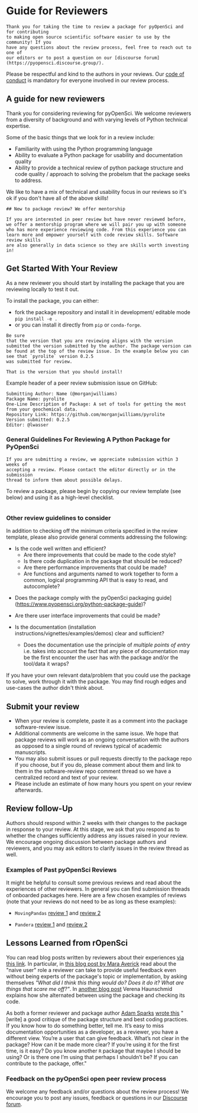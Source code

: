 # Guide for Reviewers

```{epigraph}
Thank you for taking the time to review a package for pyOpenSci and for contributing
to making open source scientific software easier to use by the community! If you
have any questions about the review process, feel free to reach out to one of
our editors or to post a question on our [discourse forum](https://pyopensci.discourse.group/).  
```

Please be respectful and kind to the authors in your reviews. Our
[code of conduct](../about-peer-review/code-of-conduct) is mandatory for everyone involved in our
review process.

## A guide for new reviewers

Thank you for considering reviewing for pyOpenSci. We welcome reviewers 
from a diversity of background and with varying levels of Python technical 
expertise. 

Some of the basic things that we look for in a review include:

* Familiarity with using the Python programming language 
* Ability to evaluate a Python package for usability and documentation quality  
* Ability to provide a technical review of python package structure and code quality / approach to solving the probelsm that the package seeks to address.  

We like to have a mix of technical and usability focus in our reviews so it's ok if you don't have all of the above skills!

```{note}
## New to package review? We offer mentorship 

If you are interested in peer review but have never reviewed before, 
we offer a mentorship program where we will pair you up with someone 
who has more experience reviewing code. From this experience you can 
learn more and empower yourself with code review skills. Software review skills 
are also generally in data science so they are skills worth investing in! 
```

## Get Started With Your Review
As a new reviewer you should start by installing the package that you are
reviewing locally to test it out. 

To install the package, you can either:

* fork the package repository and install it in
development/ editable mode `pip install -e .` 
* or you can install it directly from `pip` or `conda-forge`. 

```{important}
Be sure
that the version that you are reviewing aligns with the version 
submitted the version submitted by the author. The package version can 
be found at the top of the review issue. In the example below you can 
see that `pyrolite` version 0.2.5
was submitted for review. 

That is the version that you should install!

``` 

Example header of a peer review submission issue on GitHub:

```
Submitting Author: Name (@morganjwilliams)
Package Name: pyrolite
One-Line Description of Package: A set of tools for getting the most from your geochemical data.
Repository Link: https://github.com/morganjwilliams/pyrolite
Version submitted: 0.2.5
Editor: @lwasser
```

### General Guidelines For Reviewing A Python Package for PyOpenSci

```{note}
If you are submitting a review, we appreciate submission within 3 weeks of
accepting a review. Please contact the editor directly or in the submission
thread to inform them about possible delays.
```

To review a package, please begin by copying our
review template (see below) and using it as a
high-level checklist. 

```{include} ../appendices/review-template.md
```

### Other review guidelines to consider 

In addition to checking off the minimum criteria specified
in the review template, please also provide general comments addressing the following:

- Is the code well written and efficient?
  * Are there improvements that could be made to the code style?
  * Is there code duplication in the package that should be reduced?
  * Are there performance improvements that could be made?
  * Are functions and arguments named to work together to form a common, logical programming API that is easy to read, and autocomplete?

* Does the package comply with the pyOpenSci packaging guide](https://www.pyopensci.org/python-package-guide)?

* Are there user interface improvements that could be made?
* Is the documentation (installation instructions/vignettes/examples/demos) clear and sufficient? 
    * Does the documentation use the principle of *multiple points of entry* i.e. takes into account the fact that any piece of documentation may be the first encounter the user has with the package and/or the tool/data it wraps?

If you have your own relevant data/problem that you could use the package to solve, work through it with the package. You may find rough edges and use-cases the author didn't think about.

## Submit your review
* When your review is complete, paste it as a comment into the package software-review issue.
* Additional comments are welcome in the same issue. We hope that package reviews will work as an ongoing conversation with the authors as opposed to a single round of reviews typical of academic manuscripts.
* You may also submit issues or pull requests directly to the package repo if you choose, but if you do, please comment about them and link to them in the software-review repo comment thread so we have a centralized record and text of your review.
* Please include an estimate of how many hours you spent on your review afterwards.

## Review follow-Up
Authors should respond within 2 weeks with their changes to the package in response to your review. At this stage, we ask that you respond as to whether the changes sufficiently address any issues raised in your review. We encourage ongoing discussion between package authors and reviewers, and you may ask editors to clarify issues in the review thread as well.


### Examples of Past pyOpenSci Reviews

It might be helpful to consult some previous reviews and read about the
experiences of other reviewers. In general you can find submission threads of
onboarded packages here. Here are a few chosen examples of reviews (note that
your reviews do not need to be as long as these examples):

* `MovingPandas` [review 1](https://github.com/pyOpenSci/software-review/issues/18#issuecomment-579520816) and [review 2](https://github.com/pyOpenSci/software-review/issues/18#issuecomment-581752433)

* `Pandera` [review 1](https://github.com/pyOpenSci/software-review/issues/12#issuecomment-527622205) and [review 2](https://github.com/pyOpenSci/software-review/issues/12#issuecomment-531491008)

## Lessons Learned from rOpenSci
You can read blog posts written by reviewers about their experiences [via this link](https://ropensci.org/tags/reviewer/). In particular, in [this blog post by Mara Averick](https://ropensci.org/blog/2017/08/22/first-package-review/) read about the "naive user" role a reviewer can take to provide useful feedback even without being experts of the package's topic or implementation, by asking themselves _"What did I think this thing would do? Does it do it? What are things that scare me off?"_. In [another blog post](https://ropensci.org/blog/2017/09/08/first-review-experiences/) Verena Haunschmid explains how she alternated between using the package and checking its code.

As both a former reviewer and package author [Adam Sparks](https://adamhsparks.com) [wrote this](https://twitter.com/adamhsparks/status/898132036451303425) "[write] a good critique of the package structure 
and best coding practices. If you know how to do something better, tell 
me. It’s easy to miss documentation opportunities as a developer, as a 
reviewer, you have a different view. You’re a user that can give 
feedback. What’s not clear in the package? How can it be made more 
clear? If you’re using it for the first time, is it easy? Do you know 
another `R` package that maybe I should be using? Or is there one I’m 
using that perhaps I shouldn’t be? If you can contribute to the package, 
offer."

### Feedback on the pyOpenSci open peer review process

We welcome any feedback and/or questions about the review process! We encourage you to post any issues, feedback or questions in our [Discourse forum](https://pyopensci.discourse.group/c/review-process/7).

